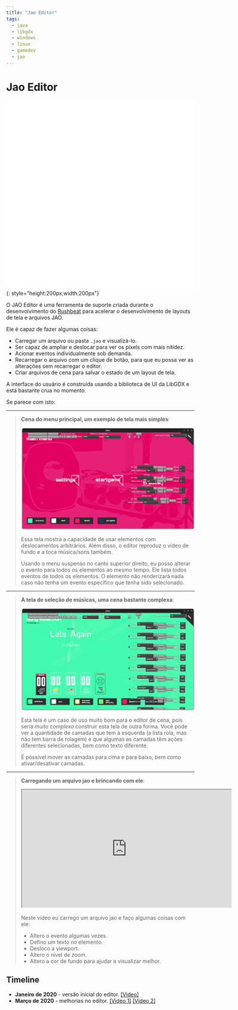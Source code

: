 ```yaml
---
title: "Jao Editor"
tags:
  - java
  - libgdx
  - windows
  - linux
  - gamedev
  - jao
---
```

# Jao Editor 

![Jao Logo](../assets/jao-logo-light.svg)
{: style="height:200px;width:200px"} 
  
O JAO Editor é uma ferramenta de suporte criada durante o desenvolvimento do [Rushbeat](/en/projects/rushbeat) para acelerar o desenvolvimento de layouts de tela e arquivos JAO.  
  
Ele é capaz de fazer algumas coisas:  
  
- Carregar um arquivo ou pasta `.jao` e visualizá-lo.  
- Ser capaz de ampliar e deslocar para ver os pixels com mais nitidez.  
- Acionar eventos individualmente sob demanda.  
- Recarregar o arquivo com um clique de botão, para que eu possa ver as alterações sem recarregar o editor.  
- Criar arquivos de cena para salvar o estado de um layout de tela.  
  
A interface do usuário é construída usando a biblioteca de UI da LibGDX e está bastante crua no momento. 

Se parece com isto:  

---

> **Cena do menu principal, um exemplo de tela mais simples**:  
>
>![Menu Principal](../../assets/jao_editor/main_menu.png)
>  
> Essa tela mostra a capacidade de usar elementos com deslocamentos arbitrários. Além disso, o editor reproduz o vídeo de fundo e a toca música/sons também.  
>  
> Usando o menu suspenso no canto superior direito, eu posso alterar o evento para todos os elementos ao mesmo tempo. Ele lista todos eventos de todos os elementos. O elemento não renderizará nada caso não tenha um evento específico que tenha sido selecionado.  

---

> **A tela de seleção de músicas, uma cena bastante complexa**:  
>  
> ![Seleção de músicas](../../assets/jao_editor/song_selection.png)
>  
> Esta tela é um caso de uso muito bom para o editor de cena, pois seria _muito complexo_ construir esta tela de outra forma. Você pode ver a quantidade de camadas que tem à esquerda (a lista rola, mas não tem barra de rolagem) e que algumas as camadas têm ações diferentes selecionadas, bem como texto diferente.  
>  
> É possível mover as camadas para cima e para baixo, bem como ativar/desativar camadas.  

---

> **Carregando um arquivo jao e brincando com ele**:  
>  
> <iframe id="odysee-iframe" width="560" height="315" src="https://odysee.com/$/embed/rushbeat_devlog_jao_editor/a1b8a079d542d7699df3d5531a7381f3cc950825?r=GyzQyAbgfvfH2srncUFCMMRBHCm4SPGL" allowfullscreen></iframe>  
>  
> Neste vídeo eu carrego um arquivo jao e faço algumas coisas com ele:  
> - Altero o evento algumas vezes.  
> - Defino um texto no elemento.  
> - Desloco a viewport.  
> - Altero o nível de zoom.  
> - Altero a cor de fundo para ajudar a visualizar melhor.  
  
## Timeline  
  
- **Janeiro de 2020** - versão inicial do editor. [[Video]](https://odysee.com/@danodic.dev:5/rushbeat_devlog_jao_viewer:f)  
- **Março de 2020** - melhorias no editor. [[Video 1]](https://odysee.com/@danodic.dev:5/rushbeat_devlog_jao_compose_file_and_offset_support:6) [[Video 2]](https://odysee.com/@danodic.dev:5/rushbeat_devlog_layer_support_in_jao_visualizer:c)